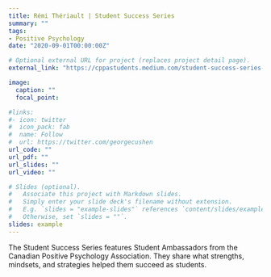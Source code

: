 ```yaml
---
title: Rémi Thériault | Student Success Series
summary: ""
tags:
- Positive Psychology
date: "2020-09-01T00:00:00Z"

# Optional external URL for project (replaces project detail page).
external_link: "https://cppastudents.medium.com/student-success-series-with-r%C3%A9mi-th%C3%A9riault-7c15d09b98f"

image:
  caption: ""
  focal_point:

#links:
#- icon: twitter
#  icon_pack: fab
#  name: Follow
#  url: https://twitter.com/georgecushen
url_code: ""
url_pdf: ""
url_slides: ""
url_video: ""

# Slides (optional).
#   Associate this project with Markdown slides.
#   Simply enter your slide deck's filename without extension.
#   E.g. `slides = "example-slides"` references `content/slides/example-slides.md`.
#   Otherwise, set `slides = ""`.
slides: example
---
```


The Student Success Series features Student Ambassadors from the Canadian Positive Psychology Association. They share what strengths, mindsets, and strategies helped them succeed as students.